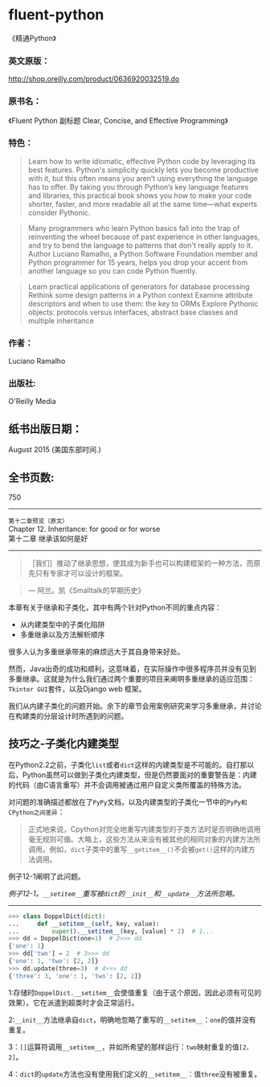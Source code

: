 # fluent-python
《精通Python》
### 英文原版：
http://shop.oreilly.com/product/0636920032519.do  

### 原书名：
《Fluent Python 副标题 Clear, Concise, and Effective Programming》  

### 特色： 
>Learn how to write idiomatic, effective Python code by leveraging its best features. Python's simplicity quickly lets you become productive with it, but this often means you aren’t using everything the language has to offer. By taking you through Python’s key language features and libraries, this practical book shows you how to make your code shorter, faster, and more readable all at the same time—what experts consider Pythonic.

>Many programmers who learn Python basics fall into the trap of reinventing the wheel because of past experience in other languages, and try to bend the language to patterns that don't really apply to it. Author Luciano Ramalho, a Python Software Foundation member and Python programmer for 15 years, helps you drop your accent from another language so you can code Python fluently.

>Learn practical applications of generators for database processing
Rethink some design patterns in a Python context
Examine attribute descriptors and when to use them: the key to ORMs
Explore Pythonic objects: protocols versus interfaces, abstract base classes and multiple inheritance
  
### 作者：
Luciano Ramalho  

### 出版社: 
O'Reilly Media  

## 纸书出版日期：
August 2015 (美国东部时间.)  

## 全书页数: 
750  

*************
  

`第十二章预览（原文）`  
Chapter 12. Inheritance: for good or for worse  
第十二章 继承该如何是好
**********************************************
  
>［我们］推动了继承思想，使其成为新手也可以构建框架的一种方法，而原先只有专家才可以设计的框架。

>— 阿兰。凯《Smalltalk的早期历史》
  
本章有关于继承和子类化，其中有两个针对Python不同的重点内容：  

* 从内建类型中的子类化陷阱  
* 多重继承以及方法解析顺序  

很多人认为多重继承带来的麻烦远大于其自身带来好处。  

然而，Java出奇的成功和顺利，这意味着，在实际操作中很多程序员并没有见到多重继承。这就是为什么我们通过两个重要的项目来阐明多重继承的适应范围：`Tkinter GUI`套件，以及Django web 框架。  

我们从内建子类化的问题开始。余下的章节会用案例研究来学习多重继承，并讨论在构建类的分层设计时所遇到的问题。  

## 技巧之-子类化内建类型
在Python2.2之前，子类化`list`或者`dict`这样的内建类型是不可能的。自打那以后，Python虽然可以做到子类化内建类型，但是仍然要面对的重要警告是：内建的代码（由C语言重写）并不会调用被通过用户自定义类所覆盖的特殊方法。  

对问题的准确描述都放在了`PyPy`文档，以及内建类型的子类化一节中的`PyPy和CPython之间差异`：  

>正式地来说，Cpython对完全地重写内建类型的子类方法时是否明确地调用毫无规则可循。大略上，这些方法从来没有被其他的相同对象的内建方法所调用。例如，`dict`子类中的重写`__getitem__()`不会被`get()`这样的内建方法调用。  

例子12-1阐明了此问题。  

*例子12-1。`__setitem__`重写被`dict`的`__init__`和`__update__`方法所忽略。*
  
************************
  
```python
>>> class DoppelDict(dict):
...     def __setitem__(self, key, value):
...         super().__setitem__(key, [value] * 2)  # 1...
>>> dd = DoppelDict(one=1)  # 2>>> dd
{'one': 1}
>>> dd['two'] = 2  # 3>>> dd
{'one': 1, 'two': [2, 2]}
>>> dd.update(three=3)  # 4>>> dd
{'three': 3, 'one': 1, 'two': [2, 2]}
```
  
1:存储时`DoppelDict.__setitem__`会使值重复（由于这个原因，因此必须有可见的效果）。它在派遣到超类时才会正常运行。  

2:`__init__`方法继承自`dict`，明确地忽略了重写的`__setitem__`：``one``的值并没有重复。  

3：`[]`运算符调用`__setitem__`，并如所希望的那样运行：``two``映射重复的值`[2， 2]`。  

4：`dict`的`update`方法也没有使用我们定义的`__setitem__`：值``three``没有被重复。  
